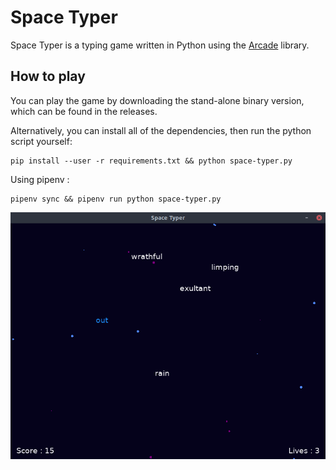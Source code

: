 # Space Typer
Space Typer is a typing game written in Python using the [Arcade](http://arcade.academy/) library.

## How to play
You can play the game by downloading the stand-alone binary version, which can be found in the releases.

Alternatively, you can install all of the dependencies, then run the python script yourself:
```
pip install --user -r requirements.txt && python space-typer.py
```
Using pipenv :
```
pipenv sync && pipenv run python space-typer.py
```

![screenshot](screenshot.png "Screenshot")